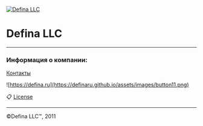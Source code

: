 [![Defina LLC](https://defina.ru/uploads/2019/06/icon-white-fm.png)](https://defina.ru)
# Defina LLC

***

### Информация о компании:
[Контакты](https://defina.ru/contact)

![https://defina.ru](https://definaru.github.io/assets/images/button11.png)

:clipboard: [License](https://github.com/DefinaCorporation/Defina-LLC/blob/master/LICENSE)



***
&copy;Defina LLC&trade;, 2011
